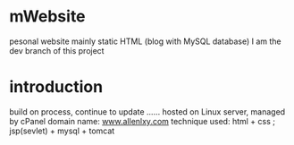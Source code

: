 # mWebsite
pesonal website mainly static HTML (blog with MySQL database)
I am the dev branch of this project 

# introduction 
build on process, continue to update ......
hosted on Linux server, managed by cPanel
domain name: www.allenlxy.com
technique used: 
  html + css ;
  jsp(sevlet) + mysql + tomcat

